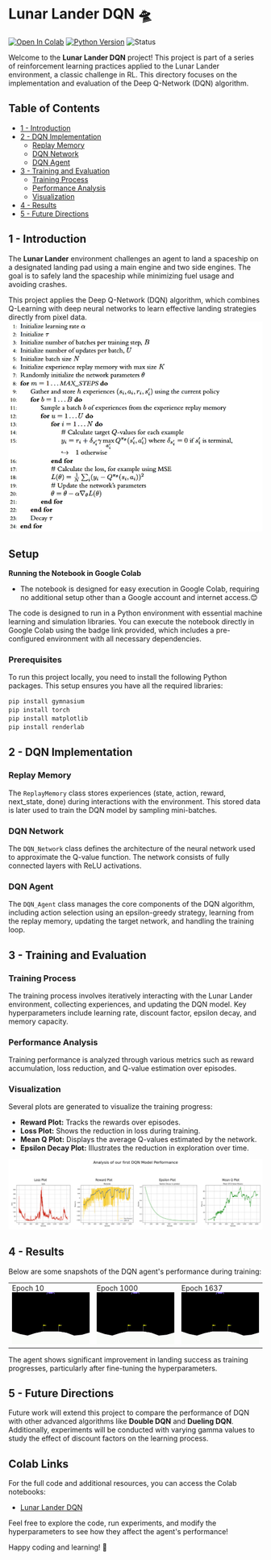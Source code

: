 # Lunar Lander DQN 🛸

[![Open In Colab](https://colab.research.google.com/assets/colab-badge.svg)](https://colab.research.google.com/drive/1GSWaiwTkF4uRjl7bLwNTlBNBdLjctP3n?usp=sharing)
[![Python Version](https://img.shields.io/badge/Python-3.6%20|%203.7%20|%203.8-blue)](https://www.python.org/downloads/release/python-380/)
![Status](https://img.shields.io/badge/status-active-green)

Welcome to the **Lunar Lander DQN** project! This project is part of a series of reinforcement learning practices applied to the Lunar Lander environment, a classic challenge in RL. This directory focuses on the implementation and evaluation of the Deep Q-Network (DQN) algorithm.

## Table of Contents
- [1 - Introduction](#1---introduction)
- [2 - DQN Implementation](#2---dqn-implementation)
  - [Replay Memory](#replay-memory)
  - [DQN Network](#dqn-network)
  - [DQN Agent](#dqn-agent)
- [3 - Training and Evaluation](#3---training-and-evaluation)
  - [Training Process](#training-process)
  - [Performance Analysis](#performance-analysis)
  - [Visualization](#visualization)
- [4 - Results](#4---results)
- [5 - Future Directions](#5---future-directions)

## 1 - Introduction
The **Lunar Lander** environment challenges an agent to land a spaceship on a designated landing pad using a main engine and two side engines. The goal is to safely land the spaceship while minimizing fuel usage and avoiding crashes.

This project applies the Deep Q-Network (DQN) algorithm, which combines Q-Learning with deep neural networks to learn effective landing strategies directly from pixel data.
![DQN](assets/DQN_algorithm.png)

## Setup

**Running the Notebook in Google Colab**
- The notebook is designed for easy execution in Google Colab, requiring no additional setup other than a Google account and internet access.😊
  
The code is designed to run in a Python environment with essential machine learning and simulation libraries. You can execute the notebook directly in Google Colab using the badge link provided, which includes a pre-configured environment with all necessary dependencies.

### Prerequisites
To run this project locally, you need to install the following Python packages. This setup ensures you have all the required libraries:

```bash
pip install gymnasium
pip install torch
pip install matplotlib
pip install renderlab
```

## 2 - DQN Implementation
### Replay Memory
The `ReplayMemory` class stores experiences (state, action, reward, next_state, done) during interactions with the environment. This stored data is later used to train the DQN model by sampling mini-batches.

### DQN Network
The `DQN_Network` class defines the architecture of the neural network used to approximate the Q-value function. The network consists of fully connected layers with ReLU activations.

### DQN Agent
The `DQN_Agent` class manages the core components of the DQN algorithm, including action selection using an epsilon-greedy strategy, learning from the replay memory, updating the target network, and handling the training loop.

## 3 - Training and Evaluation
### Training Process
The training process involves iteratively interacting with the Lunar Lander environment, collecting experiences, and updating the DQN model. Key hyperparameters include learning rate, discount factor, epsilon decay, and memory capacity.

### Performance Analysis
Training performance is analyzed through various metrics such as reward accumulation, loss reduction, and Q-value estimation over episodes.

### Visualization
Several plots are generated to visualize the training progress:
- **Reward Plot:** Tracks the rewards over episodes.
- **Loss Plot:** Shows the reduction in loss during training.
- **Mean Q Plot:** Displays the average Q-values estimated by the network.
- **Epsilon Decay Plot:** Illustrates the reduction in exploration over time.

![DQN](assets/plots.png)

## 4 - Results
Below are some snapshots of the DQN agent's performance during training:
<table>
  <tr>
    <td>Epoch 10<br><img src="assets/10epoch.gif" alt="Epoch 10 Performance" width="240px"></td>
    <td>Epoch 1000<br><img src="assets/1000epoch.gif" alt="Epoch 1000 Performance" width="240px"></td>
    <td>Epoch 1637<br><img src="assets/1650epoch.gif" alt="Epoch 1637 Performance" width="240px"></td>
  </tr>
</table>

The agent shows significant improvement in landing success as training progresses, particularly after fine-tuning the hyperparameters.

## 5 - Future Directions
Future work will extend this project to compare the performance of DQN with other advanced algorithms like **Double DQN** and **Dueling DQN**. Additionally, experiments will be conducted with varying gamma values to study the effect of discount factors on the learning process.

## Colab Links
For the full code and additional resources, you can access the Colab notebooks:
- [Lunar Lander DQN](https://colab.research.google.com/drive/1GSWaiwTkF4uRjl7bLwNTlBNBdLjctP3n?usp=sharing)

Feel free to explore the code, run experiments, and modify the hyperparameters to see how they affect the agent's performance!

Happy coding and learning! 🚀
